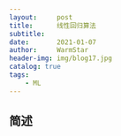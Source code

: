 ```yaml
---
layout:     post   				    
title:      线性回归算法				
subtitle:    
date:       2021-01-07 				
author:     WarmStar 						
header-img: img/blog17.jpg 	
catalog: true 				
tags:							
    - ML
---
```


## 简述

